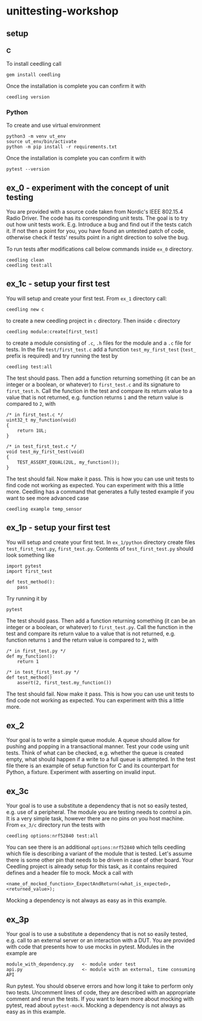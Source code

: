 # unittesting-workshop

## setup

### C
To install ceedling call
```
gem install ceedling
```

Once the installation is complete you can confirm it with
```
ceedling version
```

### Python
To create and use virtual environment
```
python3 -m venv ut_env
source ut_env/bin/activate
python -m pip install -r requirements.txt
```

Once the installation is complete you can confirm it with
```
pytest --version
```

## ex_0 - experiment with the concept of unit testing

You are provided with a source code taken from Nordic's IEEE 802.15.4 Radio Driver.
The code has its corresponding unit tests. The goal is to try out how unit tests work.
E.g. Introduce a bug and find out if the tests catch it. If not then a point for you,
you have found an untested patch of code, otherwise check if tests' results point
in a right direction to solve the bug.

To run tests after modifications call below commands inside `ex_0` directory.
```
ceedling clean
ceedling test:all
```

## ex_1c - setup your first test

You will setup and create your first test. From `ex_1` directory call:
```
ceedling new c
```
to create a new ceedling project in `c` directory. Then inside `c` directory
```
ceedling module:create[first_test]
```
to create a module consisting of `.c`, `.h` files for the module and a `.c` file for tests.
In the file `test/first_test.c` add a function `test_my_first_test` (`test_` prefix is required)
and try running the test by 
```
ceedling test:all
```
The test should pass. Then add a function returning something (it can be an integer or a boolean,
or whatever) to `first_test.c` and its signature to `first_test.h`. Call the function in the test
and compare its return value to a value that is not returned, e.g. function returns `1` and the
return value is compared to `2`, with
```
/* in first_test.c */
uint32_t my_function(void)
{
    return 1UL;
}

/* in test_first_test.c */
void test_my_first_test(void)
{
    TEST_ASSERT_EQUAL(2UL, my_function());
}
```
The test should fail. Now make it pass. This is how you can use unit tests to find
code not working as expected. You can experiment with this a little more.
Ceedling has a command that generates a fully tested example if you want to see more advanced case
```
ceedling example temp_sensor
```

## ex_1p - setup your first test

You will setup and create your first test. In `ex_1/python` directory create files
`test_first_test.py`, `first_test.py`. Contents of `test_first_test.py` should look something like
```
import pytest
import first_test

def test_method():
    pass
```
Try running it by
```
pytest
```
The test should pass. Then add a function returning something (it can be an integer or a boolean,
or whatever) to `first_test.py`. Call the function in the test and compare its return value to a
value that is not returned, e.g. function returns `1` and the return value is compared to `2`, with
```
/* in first_test.py */
def my_function():
    return 1

/* in test_first_test.py */
def test_method()
    assert(2, first_test.my_function())
```
The test should fail. Now make it pass. This is how you can use unit tests to find
code not working as expected. You can experiment with this a little more.

## ex_2

Your goal is to write a simple queue module. A queue should allow for pushing and popping in
a transactional manner. Test your code using unit tests. Think of what can be checked, e.g. whether
the queue is created empty, what should happen if a write to a full queue is attempted.
In the test file there is an example of setup function for C and its counterpart for Python,
a fixture. Experiment with asserting on invalid input.

## ex_3c

Your goal is to use a substitute a dependency that is not so easily tested, e.g. use of a peripheral.
The module you are testing needs to control a pin. It is a very simple task, however there are no
pins on you host machine. From `ex_3/c` directory run the tests with
```
ceedling options:nrf52840 test:all
```
You can see there is an additional `options:nrf52840` which tells ceedling which file is describing
a variant of the module that is tested. Let's assume there is some other pin that needs to be driven
in case of other board. Your Ceedling project is already setup for this task, as it contains required
defines and a header file to mock. Mock a call with
```
<name_of_mocked_function>_ExpectAndReturn(<what_is_expected>, <returned_value>);
```
Mocking a dependency is not always as easy as in this example.

## ex_3p

Your goal is to use a substitute a dependency that is not so easily tested, e.g. call to an external server
or an interaction with a DUT. You are provided with code that presents how to use mocks in pytest. Modules
in the example are
```
module_with_dependency.py   <- module under test
api.py                      <- module with an external, time consuming API
```
Run pytest. You should observe errors and how long it take to perform only two tests.
Uncomment lines of code, they are described with an appropriate comment and rerun the tests. 
If you want to learn more about mocking with pytest, read about `pytest-mock`.
Mocking a dependency is not always as easy as in this example.
